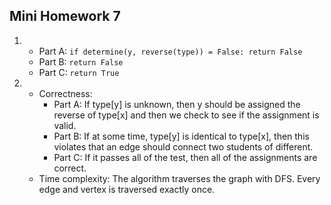 ## Mini Homework 7

1. 
    - Part A: `if determine(y, reverse(type)) = False: return False`
    - Part B: `return False`
    - Part C: `return True`
2. 
    - Correctness:
        - Part A: If type[y] is unknown, then y should be assigned the reverse of type[x] and then we check to see if the assignment is valid.
        - Part B: If at some time, type[y] is identical to type[x], then this violates that an edge should connect two students of different.
        - Part C: If it passes all of the test, then all of the assignments are correct.
    - Time complexity: The algorithm traverses the graph with DFS. Every edge and vertex is traversed exactly once.
